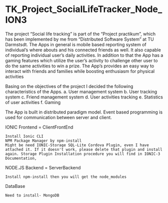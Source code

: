 # TK_Project_SocialLifeTracker_Node_ION3

The project “Social life tracking” is part of the “Project practikum”,
which has been implemented by me from “Distributed Software System”
at TU Darmstsdt. The Apps in general is mobile based reporting system of individual’s
where abouts and his connected friends as well. It also capable of reporting individual
user’s daily activities. In addition to that the App has a gaming features which utilize the
user’s activity to challenge other user to do the same activities to win a prize. The App’s
provides an easy way to interact with friends and families while boosting enthusiasm for
physical activities

Basing on the objectives of the project I
decided the following characteristics of the Apps.
a. User management system
b. User tracking system
c. Friend management system
d. User activities tracking
e. Statistics of user activities
f. Gaming

The App is built in distributed paradigm model. Event
based programming is used for communication between server and client.

IONIC Frontend = ClientFrontEnd

    Install Ionic CLI
    NPM Package Manager by npm-install
    Might be need IONIC-Storage SQL-Lite Cordova Plugin, even I have attached it. If it doesn't work, please delete that plugin and install again. Storage Plugin Installation procedure you will find in IONIC-3 Documentation,

NODE.JS Backend = ServerBackend

    Install npm-install then you will get the node_modules

DataBase

    Need to install- MongoDB
